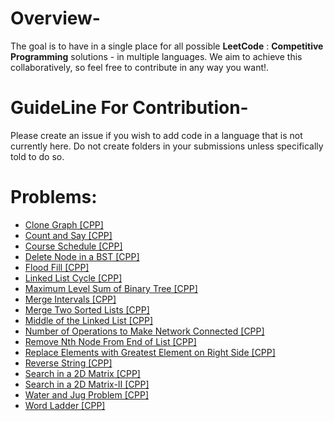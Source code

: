 # Overview-
The goal is to have in a single place for all possible **LeetCode** : **Competitive Programming** solutions - in multiple languages. We aim to achieve this collaboratively, so feel free to contribute in any way you want!.

# GuideLine For Contribution-
Please create an issue if you wish to add code in a language that is not currently here. Do not create folders in your submissions unless specifically told to do so.

# Problems:

- [Clone Graph [CPP]](133.Clone_Graph.cpp)
- [Count and Say [CPP]](38.Count_and_Say.cpp)
- [Course Schedule [CPP]](207.CourseSchedule.cpp)
- [Delete Node in a BST [CPP]](450.Delete_Node_in_a_BST.cpp)
- [Flood Fill [CPP]](733.Flood_Fill.cpp)
- [Linked List Cycle [CPP]](141.Linked_List_Cycle.cpp)
- [Maximum Level Sum of Binary Tree [CPP]](1161.Maximum_Level_Sum_of_Binary_Tree.cpp)
- [Merge Intervals [CPP]](56.Merge_Intervals.cpp)
- [Merge Two Sorted Lists [CPP]](21.Merge_Two_Sorted_Lists.cpp)
- [Middle of the Linked List [CPP]](876.Middle_of_the_Linked_List.cpp)
- [Number of Operations to Make Network Connected [CPP]](1319.Number_of_Operations_to_Make_Network_Connected.cpp)
- [Remove Nth Node From End of List [CPP]](19.Remove_Nth_Node_From_End_of_List.cpp)
- [Replace Elements with Greatest Element on Right Side [CPP]](1299.Replace_Elements_with_Greatest_Element_on_Right_Side.cpp)
- [Reverse String [CPP]](344.Reverse_String.cpp)
- [Search in a 2D Matrix [CPP]](74.Search_a_2D_Matrix.cpp)
- [Search in a 2D Matrix-II [CPP]](240.Search_a_2D_Matrix-II.cpp)
- [Water and Jug Problem [CPP]](365.Water_and_Jug_Problem.cpp)
- [Word Ladder [CPP]](127.Word_Ladder.cpp)




